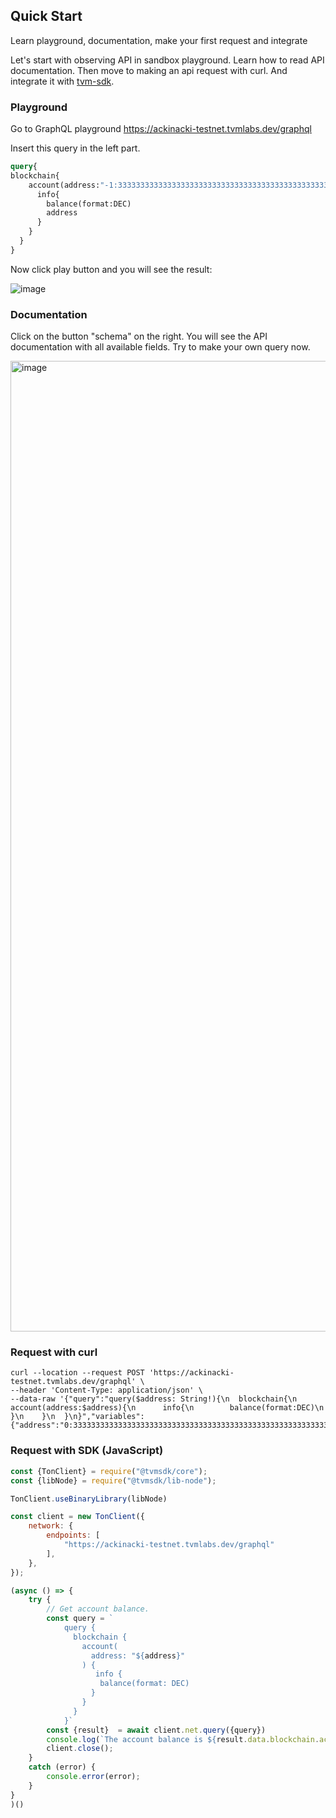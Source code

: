 ## Quick Start

Learn playground, documentation, make your first request and integrate

Let's start with observing API in sandbox playground.
Learn how to read API documentation.
Then move to making an api request with curl.
And integrate it with [tvm-sdk](https://github.com/tvmlabs/tvm-sdk-js).

### Playground
Go to GraphQL playground https://ackinacki-testnet.tvmlabs.dev/graphql
​

Insert this query in the left part. 

```graphql
query{
blockchain{
    account(address:"-1:3333333333333333333333333333333333333333333333333333333333333333"){
      info{
        balance(format:DEC)
        address
      }
    }
  }
}
```

Now click play button and you will see the result:

![image](https://github.com/tvmlabs/.github/assets/39991771/f9a62664-4793-49cf-9f8c-6f95ee4f7b31)

### Documentation

Click on the button "schema" on the right. You will see the API documentation with all available fields. Try to make your own query now.

<img width="1553" alt="image" src="https://github.com/tvmlabs/.github/assets/39991771/918d1b26-74c5-4ec4-8ad3-2a3015a221f6">

### Request with curl

```curl
curl --location --request POST 'https://ackinacki-testnet.tvmlabs.dev/graphql' \
--header 'Content-Type: application/json' \
--data-raw '{"query":"query($address: String!){\n  blockchain{\n    account(address:$address){\n      info{\n        balance(format:DEC)\n      }\n    }\n  }\n}","variables":{"address":"0:3333333333333333333333333333333333333333333333333333333333333333"}}'
```

### Request with SDK (JavaScript)

```js
const {TonClient} = require("@tvmsdk/core");
const {libNode} = require("@tvmsdk/lib-node");

TonClient.useBinaryLibrary(libNode)

const client = new TonClient({
    network: {
        endpoints: [
            "https://ackinacki-testnet.tvmlabs.dev/graphql"
        ],
    },
});

(async () => {
    try {
        // Get account balance. 
        const query = `
            query {
              blockchain {
                account(
                  address: "${address}"
                ) {
                   info {
                    balance(format: DEC)
                  }
                }
              }
            }`
        const {result}  = await client.net.query({query})
        console.log(`The account balance is ${result.data.blockchain.account.info.balance}`);
        client.close();
    }
    catch (error) {
        console.error(error);
    }
}
)()
```


